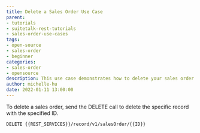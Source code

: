 ```yaml
---
title: Delete a Sales Order Use Case
parent:
- tutorials
- suitetalk-rest-tutorials
- sales-order-use-cases
tags:
- open-source
- sales-order
- beginner
categories:
- sales-order
- opensource
description: This use case demonstrates how to delete your sales order.
author: michelle-hu
date: 2022-01-11 13:00:00
---
```

To delete a sales order, send the DELETE call to delete the specific record with the specified ID.

<!-- {% raw %} -->
```
DELETE {{REST_SERVICES}}/record/v1/salesOrder/{{ID}}
```
<!-- {% endraw %} -->
